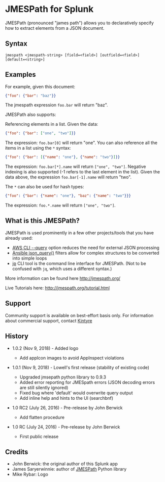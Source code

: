 # JMESPath for Splunk

JMESPath (pronounced "james path") allows you to declaratively specify how to extract elements from a JSON document.

## Syntax

    jmespath <jmespath-string> [field=<field>] [outfield=<field>] [default=<string>]

## Examples

For example, given this document:

```json
{"foo": {"bar": "baz"}}
```
The jmespath expression `foo.bar` will return "baz".

JMESPath also supports:

Referencing elements in a list. Given the data:

```json
{"foo": {"bar": ["one", "two"]}}
```
The expression: `foo.bar[0]` will return "one". You can also reference all the items in a list using the `*` syntax:

```json
{"foo": {"bar": [{"name": "one"}, {"name": "two"}]}}
```
The expression: `foo.bar[*].name` will return `["one", "two"]`. Negative indexing is also supported (-1 refers to the last element in the list). Given the data above, the expression `foo.bar[-1].name` will return "two".

The `*` can also be used for hash types:

```json
{"foo": {"bar": {"name": "one"}, "baz": {"name": "two"}}}
```
The expression: `foo.*.name` will return `["one", "two"]`.

## What is this JMESPath?

JMESPath is used prominently in a few other projects/tools that you have already used:

 * [AWS CLI --query][jp-example-aws] option reduces the need for external JSON processing
 * [Ansible json_query()][jp-example-ansible] filters allow for complex structures to be converted into simple loops
 * [jp][jp-example-jp] CLI tool is the command line interface for JMESPath.  (Not to be confused with `jq`, which uses a different syntax.)

More information can be found here http://jmespath.org/

Live Tutorials here:
http://jmespath.org/tutorial.html


## Support

Community support is available on best-effort basis only.  For information about commercial support, contact [Kintyre](mailto:sales@kintyre.co)


## History

 * 1.0.2 (Nov 9, 2018) - Added logo
   * Add appIcon images to avoid AppInspect violations

 * 1.0.1 (Nov 9, 2018) - Lowell's first release (stability of existing code)
   * Upgraded jmsepath python library to 0.9.3
   * Added error reporting for JMESpath errors (JSON decoding errors are still silently ignored)
   * Fixed bug where 'default' would overwrite query output
   * Add inline help and hints to the UI (searchbnf)

 * 1.0 RC2 (July 26, 2016) - Pre-release by John Berwick
   * Add flatten procedure

 * 1.0 RC (July 24, 2016) - Pre-release by John Berwick
   * First public release


## Credits

 * John Berwick: the original author of this Splunk app
 * James Saryerwinnie:  author of [JMESPath](https://pypi.org/project/jmespath/) Python library
 * Mike Rybar: Logo

[jp-example-ansible]: https://docs.ansible.com/ansible/2.7/user_guide/playbooks_filters.html#json-query-filter
[jp-example-aws]: https://docs.aws.amazon.com/cli/latest/userguide/controlling-output.html#controlling-output-filter
[jp-example-jp]: https://github.com/jmespath/jp
